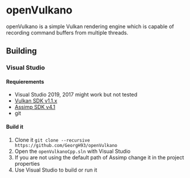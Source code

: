 # openVulkano
openVulkano is a simple Vulkan rendering engine which is capable of recording command buffers from multiple threads.

## Building
### Visual Studio
#### Requierements
* Visual Studio 2019, 2017 might work but not tested
* [Vulkan SDK v1.1.x](https://vulkan.lunarg.com/sdk/home#windows)
* [Assimp SDK v4.1](https://github.com/assimp/assimp/releases/download/v4.1.0/assimp-sdk-4.1.0-setup.exe)
* git

#### Build it
1. Clone it `git clone --recursive https://github.com/GeorgH93/openVulkano`
2. Open the `openVulkanoCpp.sln` with Visual Studio
3. If you are not using the default path of Assimp change it in the project properties
4. Use Visual Studio to build or run it

